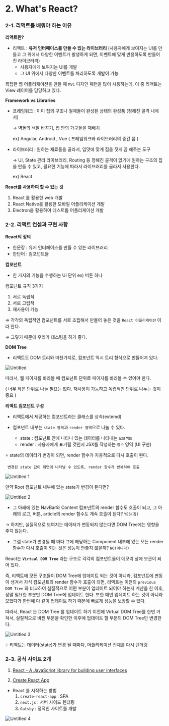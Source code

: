 # 2. What's React?

### 2-1. 리액트를 배워야 하는 이유

**리액트란?**

- 리액트 : **유저 인터페이스를 만들 수 있는 라이브러리** (사용자에게 보여지는 UI를 만들고 그 위에서 다양한 이벤트가 발생하게 되면, 이벤트에 맞게 반응하도록 만들어진 라이브러리)
    - 사용자에게 보여지는 UI를 개발
    - 그 UI 위에서 다양한 이벤트를 처리하도록 개발이 가능

복잡한 웹 어플리케이션을 만들 때 `MVC` 디자인 패턴을 많이 사용하는데, 이 중 리액트는 View 레이어를 담당하고 있다. 

**Framework vs Libraries**

- 프레임워크 : 이미 집의 구조나 철제들이 완성된 상태의 완성품 (정해진 골격 내에서)
    
    → 벽돌의 색깔 바꾸기, 집 안의 가구들을 재배치
    
    ex) Angular, Android , Vue ( 프레임워크와 라이브러리의 중간 쯤 )
    
- 라이브러리 : 원하는 재료들을 골라서, 입맛에 맞게 집을 짓게 끔 해주는 도구
    
    → UI, State 관리 라이브러리, Routing 등 정해진 골격이 없기에 원하는 구조의 집을 만들 수 있고, 필요한 기능에 따라서 라이브러리를 골라서 사용한다. 
    
    ex) React
    

**React를 사용하여 할 수 있는 것**

1. React 를 활용한 web 개발
2. React Native를 활용한 모바일 어플리케이션 개발
3. Electron을 활용하여 데스트톱 어플리케이션 개발

### 2-2. 리액트 컨셉과 구현 사항

**React의 정의**

- 한문장 : 유저 인터페이스를 만들 수 있는 라이브러리
- 한단어 : 컴포넌트들

**컴포넌트**

- 한 가지의 기능을 수행하는 UI 단위 ex) 버튼 하나

컴포넌트 규칙 3가지 

1. 서로 독립적
2. 서로 고립적
3. 재사용이 가능

⇒ 각각의 독립적인 컴포넌트를 서로 조립해서 만들어 놓은 것을 `React 어플리케이션` 이라 한다. 

⇒ 그렇기 때문에 우리가 테스팅을 하기 좋다. 

**DOM Tree**

- 리액트도 DOM 트리와 마찬가지로, 컴포넌트 역시 트리 형식으로 만들어져 있다.

![Untitled](https://user-images.githubusercontent.com/63600953/147922591-567b6ef7-36eb-414b-b08b-8c04fc249cf5.png)

따라서, 웹 페이지를 바라볼 때  컴포넌트 단위로 페이지를 바라볼 수 있어야 한다. 

( 너무 작은 단위로 나눌 필요는 없다. 재사용이 가능하고 독립적인 단위로 나누는 것이 중요 ) 

**리액트 컴포넌트 구성**

- 리액트에서 제공하는 컴포넌트라는 클래스를 상속(extemd)

- 컴포넌트 내부는 `state 영역`과 `render 영역`으로 나눌 수 있다.
    - state : 컴포넌트 안에 나타나 있는 데이터를 나타내는 `오브젝트`
    - render : 사용자에게 표기될 것인지 JSX를 작성하는 `함수` 영역 (UI 구현)
    

⭐ state의 데이터가 변경이 되면, render 함수가 자동적으로 다시 호출이 된다. 

     변경된 state 값이 화면에 나타날 수 있도록, render 함수가 반복하여 호출 

![Untitled 1](https://user-images.githubusercontent.com/63600953/147922613-a0896c98-4015-4125-85a5-5bf4d08b610d.png)

만약 Root 컴포넌트 내부에 있는 state가 변경이 된다면?

![Untitled 2](https://user-images.githubusercontent.com/63600953/147922637-5384d5de-64e5-4915-b878-69bbc072882b.png)

- 그 아래에 있는 NavBar와 Content 컴포넌트의 render 함수도 호출이 되고, 그 아래의 로고, 버튼, article의 render 함수도 계속 호출이 된다? `YES(참)`

→ 하지만, 실질적으로 보여지는 데이터가 변동되지 않는다면 DOM Tree에는 영향을 주지 않는다. 

- 그럼 state가 변경될 때 마다 그에 해당하는 Component 내부에 있는 모든 render 함수가 다시 호출이 되는 것은 성능이 안좋지 않을까? `NO(아니다)`

React는 **`Virtual DOM Tree`** 라는 구조로 각각의 컴포넌트들이 메모리 상에 보관이 되어 있다. 

즉, 리액트에 모든 구조들이 DOM Tree에 업데이트 되는 것이 아니라, 컴포넌트에 변동이 생겨서 자식 컴포넌트의 render 함수가 호출이 되면, 리액트는 이전의 `previous DOM Tree` 와 비교하여 실질적으로 어떤 부분이 업데이트 되어야 하는지 계산을 한 이후, 정말 필요한 부분만 DOM Tree에 업데이트 한다. 또한 매번 업데이트 하는 것이 아니라 모았다가 한번에 다 같이 업데이트 하기 때문에 빠르게 성능을 보장할 수 있다. 

따라서, React 는 DOM Tree 를 업데이트 하기 이전에 Virtual DOM Tree를 한번 거쳐서, 실질적으로 바뀐 부분을 확인한 이후에 업데이트 할 부분의 DOM Tree만 변경한다. 

![Untitled 3](https://user-images.githubusercontent.com/63600953/147922645-177f01ad-f599-46c2-9481-d638cbf4647a.png)
<aside>
💡 리액트는 데이터(state)가 변경 될 때마다, 어플리케이션 전체를 다시 렌더링
</aside>

### 2-3. 공식 사이트 2개

1. [React - A JavaScript library for building user interfaces](https://reactjs.org/)

2. [Create React App](https://create-react-app.dev/)

- React 를 시작하는 방법
    1. `create-react-app` : SPA 
    2. `next.js` : 서버 사이드 렌더링
    3. `Gatsby` : 정적인 사이트를 개발

![Untitled 4](https://user-images.githubusercontent.com/63600953/147922652-e1f1712f-4198-4502-adcb-65acb97ae6e7.png)
